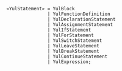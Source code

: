 <!-- This file is generated automatically by infrastructure scripts. Please don't edit by hand. -->

```{ .ebnf .slang-ebnf #YulStatement }
«YulStatement» = YulBlock
               | YulFunctionDefinition
               | YulDeclarationStatement
               | YulAssignmentStatement
               | YulIfStatement
               | YulForStatement
               | YulSwitchStatement
               | YulLeaveStatement
               | YulBreakStatement
               | YulContinueStatement
               | YulExpression;
```
